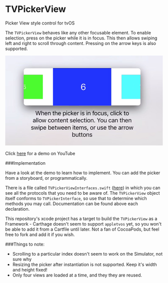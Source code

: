 # TVPickerView
Picker View style control for tvOS

The `TVPickerView` behaves like any other focusable element. To enable selection, press on the picker while it is in focus. This then allows swiping left and right to scroll through content. Pressing on the arrow keys is also supported.

![Image](https://raw.githubusercontent.com/Jugale/TVPickerView/master/picker.png)

Click [here](https://youtu.be/GW-F-5AjHYQ) for a demo on YouTube

###Implementation

Have a look at the demo to learn how to implement. You can add the picker from a storyboard, or programmatically.

There is a file called `TVPickerViewInterfaces.swift` ([here](https://github.com/Jugale/TVPickerView/blob/master/TVPickerView/TVPickerViewInterfaces.swift)) in which you can see all the protocols that you need to be aware of. The `TVPickerView` object itself conforms to `TVPickerInterface`, so use that to determine which methods you may call. Documentation can be found above each declaration.

This repository's xcode project has a target to build the `TVPickerView` as a Framework - Carthage doesn't seem to support `appletvos` yet, so you won't be able to add it from a Cartfile until later. Not a fan of CocoaPods, but feel free to fork and add it if you wish.


###Things to note:
- Scrolling to a particular index doesn't seem to work on the Simulator, not sure why
- Resizing the picker after instantiation is not supported. Keep it's width and height fixed!
- Only four views are loaded at a time, and they they are reused.
